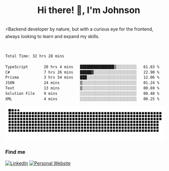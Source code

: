 <div id="user-content-toc">
  <ul align="center">
    <summary><h1 style="display: inline-block">Hi there! 👋, I'm Johnson</h1></summary>
  </ul>
</div>

⚡Backend developer by nature, but with a curious eye for the frontend, always looking to learn and expand my skills.

<br>


<!--START_SECTION:waka-->

```txt
Total Time: 32 hrs 28 mins

TypeScript       20 hrs 4 mins   ███████████████▒░░░░░░░░░   61.83 %
C#               7 hrs 26 mins   █████▓░░░░░░░░░░░░░░░░░░░   22.90 %
Prisma           3 hrs 54 mins   ███░░░░░░░░░░░░░░░░░░░░░░   12.06 %
JSON             24 mins         ▒░░░░░░░░░░░░░░░░░░░░░░░░   01.24 %
Text             13 mins         ▒░░░░░░░░░░░░░░░░░░░░░░░░   00.69 %
Solution File    9 mins          ░░░░░░░░░░░░░░░░░░░░░░░░░   00.48 %
XML              4 mins          ░░░░░░░░░░░░░░░░░░░░░░░░░   00.25 %
```

<!--END_SECTION:waka-->

<picture>
  <source  srcset="https://github.com/joshwambere/joshwambere/blob/output/github-contribution-grid-snake-dark.svg?palette=github-dark">
  <source  srcset="https://github.com/joshwambere/joshwambere/blob/output/github-contribution-grid-snake.svg">
  <img alt="github contribution grid snake animation" src="https://github.com/joshwambere/joshwambere/blob/output/github-contribution-grid-snake.svg">
</picture>

### Find me
<a href="https://www.linkedin.com/in/dusabe-johnson" target="_blank"><img src="https://img.shields.io/badge/LinkedIn-%230077B5.svg?&style=flat&logo=linkedin&logoColor=white" alt="LinkedIn"></a>
‎‎ [![Personal Website](https://img.shields.io/badge/visit-Johnsonis.me-blue)](https://johnsonis.me/)
